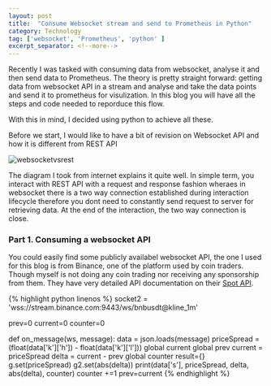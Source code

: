 ```yaml
---
layout: post
title:  "Consume Websocket stream and send to Prometheus in Python"
category: Technology
tag: ['websocket', 'Prometheus', 'python' ]
excerpt_separator: <!--more-->
---
```

Recently I was tasked with consuming data from websocket, analyse it and then send data to Prometheus.
The theory is pretty straight forward: getting data from websocket API in a stream and analyse and take the data points and send it to prometheus for visulization.
In this blog you will have all the steps and code needed to reporduce this flow.
<!--more-->

With this in mind, I decided using python to achieve all these.

Before we start, I would like to have a bit of revision on Websocket API and how it is different from REST API

![websocketvsrest](/assets/blog_images/websocketvsrest.png)

The diagram I took from internet explains it quite well. In simple term, you interact with REST API with a request and response fashion wheraes in websocket there is a two way connection established during interaction lifecycle therefore you dont need to constantly send request to server for retrieving data. At the end of the interaction, the two way connection is close.

### Part 1. Consuming a websocket API

You could easily find some publicly availabel websocket API, the one I used for this blog is from Binance, one of the platform used by coin traders. Though myself is not doing any coin trading nor receiving any sponsorship from them. 
They have very detailed API documentation on their [Spot API](https://github.com/binance/binance-spot-api-docs). 

{% highlight python linenos %}
socket2 = 'wss://stream.binance.com:9443/ws/bnbusdt@kline_1m'

prev=0
current=0
counter=0

def on_message(ws, message):
    data = json.loads(message)
    priceSpread = (float(data['k']['h']) - float(data['k']['l']))
    global current
    global prev 
    current = priceSpread
    delta = current - prev
    global counter
    result={}
    g.set(priceSpread)
    g2.set(abs(delta))
    print(data['s'], priceSpread, delta, abs(delta), counter)
    counter +=1
    prev=current
{% endhighlight %}

